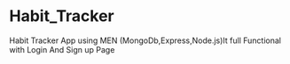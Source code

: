 # Habit_Tracker
Habit Tracker App using MEN (MongoDb,Express,Node.js)It full Functional with Login And Sign up Page
